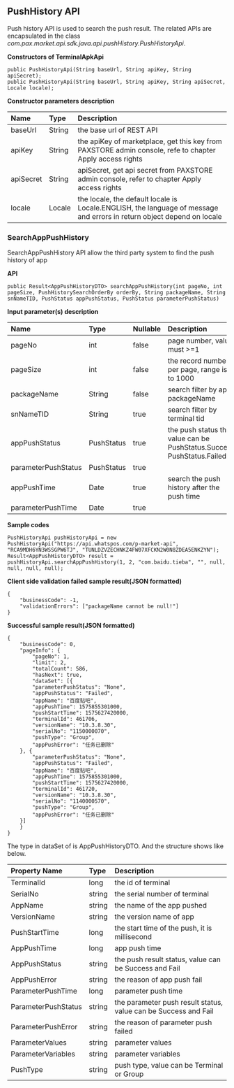 ## PushHistory API

Push history API is used to search the push result. The related APIs are encapsulated in the class *com.pax.market.api.sdk.java.api.pushHistory.PushHistoryApi*.

**Constructors of TerminalApkApi**

```
public PushHistoryApi(String baseUrl, String apiKey, String apiSecret);
public PushHistoryApi(String baseUrl, String apiKey, String apiSecret, Locale locale);
```

**Constructor parameters description**

|Name|Type|Description|
|:---|:---|:---|
|baseUrl|String|the base url of REST API|
|apiKey|String|the apiKey of marketplace, get this key from PAXSTORE admin console, refe to chapter Apply access rights|
|apiSecret|String|apiSecret, get api secret from PAXSTORE admin console, refer to chapter Apply access rights|
|locale|Locale|the locale, the default locale is Locale.ENGLISH, the language of message and errors in return object depend on locale|

### **SearchAppPushHistory**

SearchAppPushHistory API allow the third party system  to find the push history of app

**API**

```
public Result<AppPushHistoryDTO> searchAppPushHistory(int pageNo, int pageSize, PushHistorySearchOrderBy orderBy, String packageName, String snNameTID, PushStatus appPushStatus, PushStatus parameterPushStatus)
```

**Input parameter(s) description**  

| Name                | Type                     | Nullable | Description                                                  |
| :------------------ | :----------------------- | :------- | :----------------------------------------------------------- |
| pageNo              | int                      | false    | page number, value must >=1                                  |
| pageSize            | int                      | false    | the record number per page, range is 1 to 1000               |
| packageName         | String                   | false    | search filter by app packageName                             |
| snNameTID           | String                   | true     | search filter by terminal tid                               |
| appPushStatus       | PushStatus               | true     | the push status  the value can be PushStatus.Success, PushStatus.Failed |
| parameterPushStatus | PushStatus               | true     |                                                              |
| appPushTime         | Date                     | true     | search the push history after the push time                  |
| parameterPushTime   | Date                     | true     |                                                              |




**Sample codes**

```
PushHistoryApi pushHistoryApi = new PushHistoryApi("https://api.whatspos.com/p-market-api", "RCA9MDH6YN3WSSGPW6TJ", "TUNLDZVZECHNKZ4FW07XFCKN2W0N8ZDEA5ENKZYN");
Result<AppPushHistoryDTO> result = pushHistoryApi.searchAppPushHistory(1, 2, "com.baidu.tieba", "", null, null, null, null);
```

**Client side validation failed sample result(JSON formatted)**

```
{
	"businessCode": -1,
	"validationErrors": ["packageName cannot be null!"]
}
```

**Successful sample result(JSON formatted)**

```
{
	"businessCode": 0,
	"pageInfo": {
		"pageNo": 1,
		"limit": 2,
		"totalCount": 586,
		"hasNext": true,
		"dataSet": [{
		"parameterPushStatus": "None",
		"appPushStatus": "Failed",
		"appName": "百度贴吧",
		"appPushTime": 1575855301000,
		"pushStartTime": 1575627420000,
		"terminalId": 461706,
		"versionName": "10.3.8.30",
		"serialNo": "1150000070",
		"pushType": "Group",
		"appPushError": "任务已删除"
	}, {
		"parameterPushStatus": "None",
		"appPushStatus": "Failed",
		"appName": "百度贴吧",
		"appPushTime": 1575855301000,
		"pushStartTime": 1575627420000,
		"terminalId": 461720,
		"versionName": "10.3.8.30",
		"serialNo": "1140000570",
		"pushType": "Group",
		"appPushError": "任务已删除"
	}]
	}
}
```

The type in dataSet of is AppPushHistoryDTO. And the structure shows like below.

|Property Name|Type|Description|
|:--|:--|:--|
|TerminalId		|long	|the id of terminal|
|SerialNo		|string	|the serial number of terminal|
|AppName		|string	|the name of the app pushed|
|VersionName	|string	|the version name of app|
|PushStartTime	|long	|the start time of the push, it is millisecond|
|AppPushTime	|long	|app push time|
|AppPushStatus	|string	|the push result status, value can be Success and Fail|
|AppPushError	|string	|the reason of app push fail|
|ParameterPushTime|long	|parameter push time|
|ParameterPushStatus|string|the parameter push result status, value can be Success and Fail|
|ParameterPushError|string|the reason of parameter push failed|
|ParameterValues|string	|parameter values|
|ParameterVariables|string|parameter variables|
|PushType		|string	|push type, value can be Terminal or Group|	

